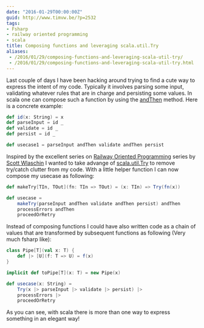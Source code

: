 ```yaml
---
date: "2016-01-29T00:00:00Z"
guid: http://www.timvw.be/?p=2532
tags:
- Fsharp
- railway oriented programming
- scala
title: Composing functions and leveraging scala.util.Try
aliases:
 - /2016/01/29/composing-functions-and-leveraging-scala-util-try/
 - /2016/01/29/composing-functions-and-leveraging-scala-util-try.html
---
```

Last couple of days I have been hacking around trying to find a cute way to express the intent of my code. Typically it involves parsing some input, validating whatever rules that are in charge and persisting some values. In scala one can compose such a function by using the [andThen](http://www.scala-lang.org/api/2.11.x/index.html#scala.Function1) method. Here is a concrete example:

```scala
def id(x: String) = x  
def parseInput = id _
def validate = id _
def persist = id _

def usecase1 = parseInput andThen validate andThen persist
```
Inspired by the excellent series on [Railway Oriented Programming](http://fsharpforfunandprofit.com/posts/recipe-part2/) series by [Scott Wlaschin](@ScottWlaschin) I wanted to take advange of [scala.util.Try](http://www.scala-lang.org/files/archive/api/current/index.html#scala.util.Try) to remove try/catch clutter from my code. With a little helper function I can now compose my usecase as following:

```scala
def makeTry[TIn, TOut](fn: TIn => TOut) = (x: TIn) => Try(fn(x))

def usecase =
	makeTry(parseInput andThen validate andThen persist) andThen
	processErrors andThen
	proceedOrRetry
```
Instead of composing functions I could have also written code as a chain of values that are transformed by subsequent functions as following (Very much fsharp like):

```scala
class Pipe[T](val x: T) {
	def |> [U](f: T => U) = f(x)
}

implicit def toPipe[T](x: T) = new Pipe(x)

def usecase(x: String) = 
	Try(x |> parseInput |> validate |> persist) |>
	processErrors |>
	proceedOrRetry
```

As you can see, with scala there is more than one way to express something in an elegant way!